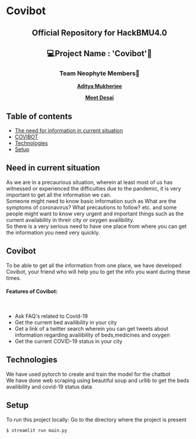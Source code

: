 # Covibot
<div align='center'>
  <h2>Official Repository for HackBMU4.0</h2>
  </div>
 
<div align="center">
  <h2>💻Project Name : 'Covibot'🤖</h2>
  
  <h3>Team Neophyte Members🤝</h3>
  
  <a href="https://github.com/asityamukherjee42"> **Aditya Mukherjee** </a>
  
  <a href="https://github.com/MEETDESAI2509"> **Meet Desai** </a>
</div>

## Table of contents
* [The need for information in current situation](#need-in-current-situation)
* [COVIBOT](#Covibot)
* [Technologies](#Technologies)
* [Setup](#Setup)

## Need in current situation
As we are in a precaurious situation, wherein at least most of us has witnessed or experienced the difficulties due to the pandemic, it is very important to get all the information we can.<br>
Someone might need to know basic information such as What are the symptoms of coronavirus? What precautions to follow? etc. and some people might want to know very urgent and important things such as the current availability in threir city or oxygen availibility.<br>
So there is a very serious need to have one place from where you can get the information you need very quickly.

	
## Covibot
To be able to get all the information from one place, we have developed Covibot, your friend who will help you to get the info you want during these times.<br>
<h4> Features of Covibot:</h4><br>
<ul>
<li>Ask FAQ's related to Covid-19</li>
<li>Get the current bed availibility in your city</li>
<li>Get a link of a twitter search wherein you can get tweets about information regarding availibility of beds,medicines and oxygen</li>
<li>Get the current COVID-19 status in your city</li>
</ul>

## Technologies
We have used pytorch to create and train the model for the chatbot<br>
We have done web scraping using beautiful soup and urllib to get the beds availibility and covid-19 status data	


## Setup
To run this project locally:
Go to the directory where the project is present

```
$ streamlit run main.py
```
